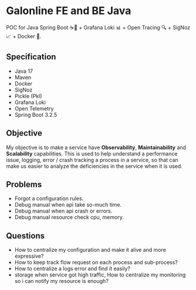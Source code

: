 # Galonline FE and BE Java
POC for Java Spring Boot ☕🌱 + Grafana Loki 📊 + Open Tracing 🔍 + SigNoz 📈 + Docker 🐳.

## Specification
- Java 17
- Maven
- Docker
- SigNoz
- Pickle (Pkl)
- Grafana Loki
- Open Telemetry
- Spring Boot 3.2.5

## Objective
My objective is to make a service have **Observability**, **Maintainability** and **Scalability** capabilities.
This is used to help understand a performance issue, logging, error / crash tracking a process in a service, so that can make us easier to analyze the deficiencies in the service when it is used.

## Problems
- Forgot a configuration rules.
- Debug manual when api take so-much time.
- Debug manual when api crash or errors.
- Debug manual resource check cpu, memory.
  
## Questions
- How to centralize my configuration and make it alive and more expressive?
- How to keep track flow request on each process and sub-process?
- How to centralize a logs error and find it easily?
- storage when service got high traffic, How to centralize my monitoring so i can notify my resource is enough?
